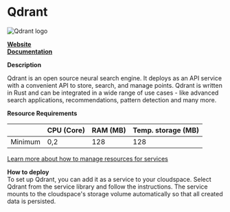 ﻿---
description: A Python boilerplate project that you can use to deploy a blank Python project to a Kubernetes cluster.
---

# Qdrant

![Qdrant logo](https://api.mogenius.com/file/id/6e4ee805-db28-4881-b380-2ffeaa0e556c)

**[Website](https://qdrant.tech/)**  
**[Documentation](https://qdrant.tech/documentation/)**  

**Description**

Qdrant is an open source neural search engine. It deploys as an API service with a convenient API to store, search, and manage points. Qdrant is written in Rust and can be integrated in a wide range of use cases - like advanced search applications, recommendations, pattern detection and many more.

**Resource Requirements**

||CPU (Core)|RAM (MB)  |Temp. storage (MB)|
|--|--|--|--|
| Minimum | 0,2 | 128 | 128 |

[Learn more about how to manage resources for services](./../../development/resources.md)

**How to deploy**  
To set up Qdrant, you can add it as a service to your cloudspace. Select Qdrant from the service library and follow the instructions. The service mounts to the cloudspace's storage volume automatically so that all created data is persisted.
